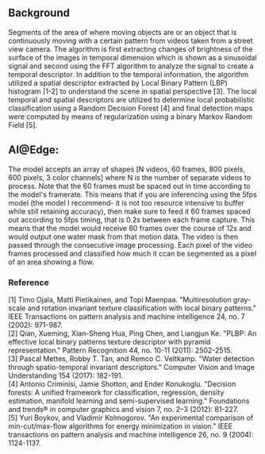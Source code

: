 ## Background
Segments of the area of where moving objects are or an object that is continuously moving with a certain pattern from videos taken from a street view camera. The algorithm is first extracting changes of brightness of the surface of the images in temporal dimension which is shown as a sinusoidal signal and second using the FFT algorithm to analyze the signal to create a temporal descriptor. In addition to the temporal information, the algorithm utilized a spatial descriptor extracted by Local Binary Pattern (LBP) histogram [1-2] to understand the scene in spatial perspective [3]. The local temporal and spatial descriptors are utilized to determine local probabilistic classification using a Random Decision Forest [4] and final detection maps were computed by means of regularization using a binary Markov Random Field [5].
 
## AI@Edge:
The model accepts an array of shapes [N videos, 60 frames, 800 pixels, 600 pixels, 3 color channels] where N is the number of separate videos to process. Note that the 60 frames must be spaced out in time according to the model's framerate. This means that if you are inferencing using the 5fps model (the model I recommend- it is not too resource intensive to buffer while still retaining accuracy), then make sure to feed it 60 frames spaced out according to 5fps timing, that is 0.2s between each frame capture. This means that the model would receive 60 frames over the course of 12s and would output one water mask from that motion data. The video is then passed through the consecutive image processing. Each pixel of the video frames processed and classified how much it ccan be segmented as a pixel of an area showing a flow.

### Reference
[1] Timo Ojala, Matti Pietikainen, and Topi Maenpaa. "Multiresolution gray-scale and rotation invariant texture classification with local binary patterns." IEEE Transactions on pattern analysis and machine intelligence 24, no. 7 (2002): 971-987.  
[2] Qian, Xueming, Xian-Sheng Hua, Ping Chen, and Liangjun Ke. "PLBP: An effective local binary patterns texture descriptor with pyramid representation." Pattern Recognition 44, no. 10-11 (2011): 2502-2515.  
[3] Pascal Mettes, Robby T. Tan, and Remco C. Veltkamp. "Water detection through spatio-temporal invariant descriptors." Computer Vision and Image Understanding 154 (2017): 182-191.  
[4] Antonio Criminisi, Jamie Shotton, and Ender Konukoglu. "Decision forests: A unified framework for classification, regression, density estimation, manifold learning and semi-supervised learning." Foundations and trends® in computer graphics and vision 7, no. 2–3 (2012): 81-227.  
[5] Yuri Boykov, and Vladimir Kolmogorov. "An experimental comparison of min-cut/max-flow algorithms for energy minimization in vision." IEEE transactions on pattern analysis and machine intelligence 26, no. 9 (2004): 1124-1137.
